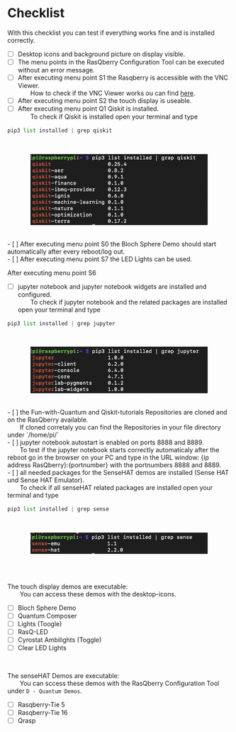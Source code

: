 # Checklist
With this checklist you can test if everything works fine and is installed correctly.<br/>

- [ ] Desktop icons and background picture on display visible.<br/>
- [ ] The menu points in the RasQberry Configuration Tool can be executed without an error message.<br/>
- [ ] After executing menu point S1 the Rasqberry is accessible with the VNC Viewer.<br/>
&emsp;&emsp;How to check if the VNC Viewer works ou can find [here](./RasQberry_Setup.md#install-vnc-viewer).<br/>
- [ ] After executing menu point S2 the touch display is useable.<br/>
- [ ] After executing menu point Q1 Qiskit is installed.<br/>
&emsp;&emsp;To check if Qiskit is installed open your terminal and type<br/> 
```python
pip3 list installed | grep qiskit
```
<br/>
<p align="center">  
<img src="../Artwork/terminal_qiskit.png" alt="drawing" width="400"/> <br/>
</p>
<br/>
- [ ] After executing menu point S0 the Bloch Sphere Demo should start automatically after every reboot/log out.<br/>
- [ ] After executing menu point S7 the LED Lights can be used.<br/>

After executing menu point S6<br/>
- [ ] jupyter notebook and jupyter notebook widgets are installed and configured. <br/>
&emsp;&emsp;To check if jupyter notebook and the related packages are installed open your terminal and type
```python
pip3 list installed | grep jupyter
```
<br/>
<p align="center">  
<img src="../Artwork/terminal_jupyter.png" alt="drawing" width="400"/> <br/>
</p>
<br/>
- [ ] the Fun-with-Quantum and Qiskit-tutorials Repositories are cloned and on the RasQberry available.<br/>
&emsp;&emsp;If cloned corretaly you can find the Repositories in your file directory under `/home/pi/`<br/>
- [ ] jupyter notebook autostart is enabled on ports 8888 and 8889. <br/>
&emsp;&emsp;To test if the jupyter notebook starts correctly automaticaly after the reboot go in the browser on your PC and type in the URL window: {ip address RasQberry}:{portnumber} with the portnumbers 8888 and 8889.<br/>
- [ ] all needed packages for the SenseHAT demos are installed (Sense HAT und Sense HAT Emulator). <br/>
&emsp;&emsp;To check if all senseHAT related packages are installed open your terminal and type<br>

```python
pip3 list installed | grep sense
```
<br/>
<p align="center">  
<img src="../Artwork/terminal_sense.png" alt="drawing" width="400"/> <br/>
</p>
<br/>
<br/>

The touch display demos are executable:<br/>
&emsp;&emsp;You can access these demos with the desktop-icons.<br/>
- [ ] Bloch Sphere Demo<br/>
- [ ] Quantum Composer<br/>
- [ ] Lights (Toogle)<br/>
- [ ] RasQ-LED <br/>
- [ ] Cyrostat Ambilights (Toggle)<br/>
- [ ] Clear LED Lights<br/>
<br/>

The senseHAT Demos are executable:<br/>
&emsp;&emsp;You can sccess these demos with the RasQberry Configuration Tool under `D - Quantum Demos`.<br/>
- [ ] Rasqberry-Tie 5<br/>
- [ ] Rasqberry-Tie 16<br/>
- [ ] Qrasp<br/>